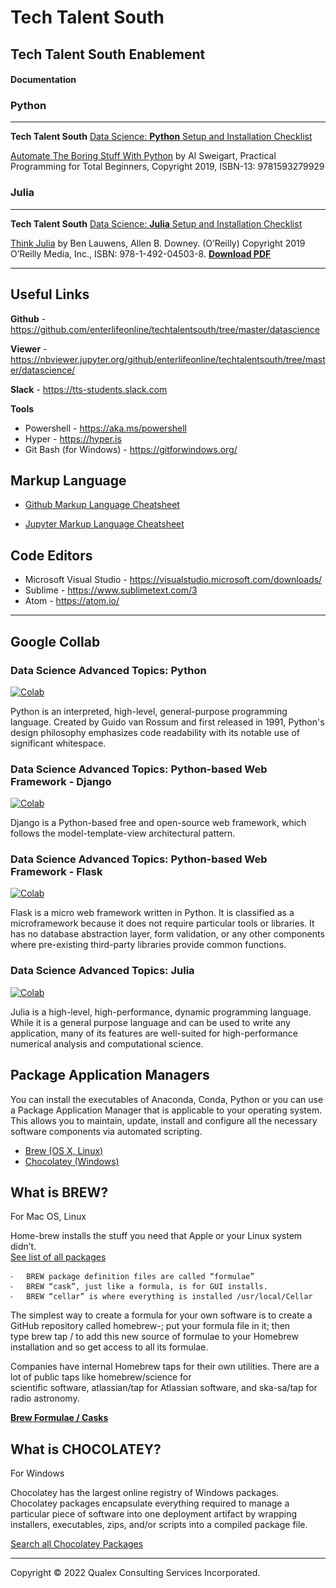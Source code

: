 # Tech Talent South

## Tech Talent South Enablement

#### Documentation

### Python

---

**Tech Talent South** [Data Science: **Python** Setup and Installation Checklist](http://qlx.services/institute/files/datascience/TTSDataScienceChecklistPython.pdf)

[Automate The Boring Stuff With Python](https://automatetheboringstuff.com/2e/) by Al Sweigart, Practical Programming for Total Beginners, Copyright 2019, ISBN-13: 9781593279929

### Julia

---

**Tech Talent South** [Data Science: **Julia** Setup and Installation Checklist](https://qlx.services/institute/files/datascience/QLXIDataScienceChecklistJulia.pdf)

[Think Julia](https://benlauwens.github.io/ThinkJulia.jl/latest/book.html) by Ben Lauwens, Allen B. Downey. (O’Reilly) Copyright 2019 O’Reilly Media, Inc., ISBN: 978-1-492-04503-8. **[Download PDF](https://qlx.services/institute/files/think_julia.pdf)**

---

## Useful Links

**Github** - https://github.com/enterlifeonline/techtalentsouth/tree/master/datascience

**Viewer** - https://nbviewer.jupyter.org/github/enterlifeonline/techtalentsouth/tree/master/datascience/

**Slack** - https://tts-students.slack.com

**Tools**

- Powershell - https://aka.ms/powershell
- Hyper - https://hyper.is
- Git Bash (for Windows) - https://gitforwindows.org/

## Markup Language

- [Github Markup Language Cheatsheet](http://qlx.services/institute/files/markdown-cheatsheet-online.pdf)

- [Jupyter Markup Language Cheatsheet](http://qlx.services/institute/files/Jupyter_Notebook_CheatSheet_Edureka.pdf)

## Code Editors

- Microsoft Visual Studio - https://visualstudio.microsoft.com/downloads/
- Sublime - https://www.sublimetext.com/3
- Atom - https://atom.io/

---

## Google Collab

### Data Science Advanced Topics: Python

[![Colab](https://colab.research.google.com/assets/colab-badge.svg)](https://colab.research.google.com/github/enterlifeonline/tts-ds-advance-course/blob/master/python/index.ipynb)

Python is an interpreted, high-level, general-purpose programming language. Created by Guido van Rossum and first released in 1991, Python's design philosophy emphasizes code readability with its notable use of significant whitespace.

### Data Science Advanced Topics: Python-based Web Framework - Django

[![Colab](https://colab.research.google.com/assets/colab-badge.svg)](https://colab.research.google.com/github/enterlifeonline/tts-ds-advance-course/blob/master/frameworks/10_mod_django/index.ipynb)

Django is a Python-based free and open-source web framework, which follows the model-template-view architectural pattern.

### Data Science Advanced Topics: Python-based Web Framework - Flask

[![Colab](https://colab.research.google.com/assets/colab-badge.svg)](https://colab.research.google.com/github/enterlifeonline/tts-ds-advance-course/blob/master/frameworks/11_mod_flask/index.ipynb)

Flask is a micro web framework written in Python. It is classified as a microframework because it does not require particular tools or libraries. It has no database abstraction layer, form validation, or any other components where pre-existing third-party libraries provide common functions.

### Data Science Advanced Topics: Julia

[![Colab](https://colab.research.google.com/assets/colab-badge.svg)](https://colab.research.google.com/github/enterlifeonline/tts-ds-advance-course/blob/master/julia/index.ipynb)

Julia is a high-level, high-performance, dynamic programming language. While it is a general purpose language and can be used to write any application, many of its features are well-suited for high-performance numerical analysis and computational science.

## Package Application Managers

You can install the executables of Anaconda, Conda, Python or you can use a Package Application Manager that is applicable to your operating system. This allows you to maintain, update, install and configure all the necessary software components via automated scripting.

- [Brew (OS X, Linux)](https://brew.sh/)
- [Chocolatey (Windows)](https://chocolatey.org/)

## What is BREW?

For Mac OS, Linux

Home-brew installs the stuff you need that Apple or your Linux system didn’t.  
[See list of all packages](https://formulae.brew.sh/formula/)

    ⁃	BREW package definition files are called “formulae”
    ⁃	BREW “cask”, just like a formula, is for GUI installs.
    ⁃	BREW “cellar” is where everything is installed /usr/local/Cellar

The simplest way to create a formula for your own software is to create a GitHub repository called homebrew-<something>; put your formula file in it; then type brew tap <username>/<something> to add this new source of formulae to your Homebrew installation and so get access to all its formulae.

Companies have internal Homebrew taps for their own utilities. There are a lot of public taps like homebrew/science for scientific software, atlassian/tap for Atlassian software, and ska-sa/tap for radio astronomy.

**[Brew Formulae / Casks](https://formulae.brew.sh/)**

## What is CHOCOLATEY?

For Windows

Chocolatey has the largest online registry of Windows packages. Chocolatey packages encapsulate everything required to manage a particular piece of software into one deployment artifact by wrapping installers, executables, zips, and/or scripts into a compiled package file.

[Search all Chocolatey Packages](https://chocolatey.org/packages)

---

Copyright © 2022 Qualex Consulting Services Incorporated.
